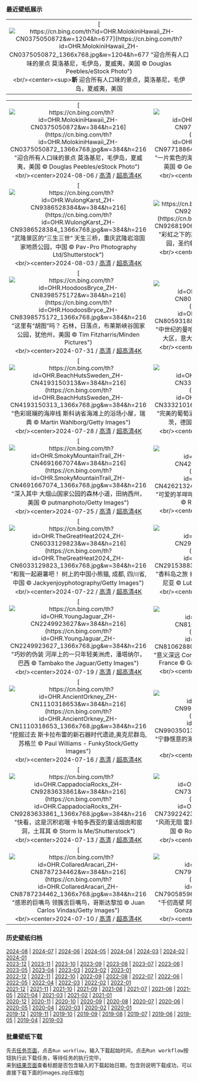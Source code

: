 ### 最近壁纸展示
||
|:---:|
|[![https://cn.bing.com/th?id=OHR.MolokiniHawaii_ZH-CN0375050872&w=1204&h=677](https://cn.bing.com/th?id=OHR.MolokiniHawaii_ZH-CN0375050872_1366x768.jpg&w=1204&h=677 "迎合所有人口味的景点&#10;莫洛基尼，毛伊岛，夏威夷，美国&#10;© Douglas Peebles/eStock Photo")](https://cn.bing.com/search?q=%e8%8e%ab%e6%b4%9b%e5%9f%ba%e5%b0%bc%e9%99%a8%e7%9f%b3%e5%9d%91&form=hpcapt&mkt=zh-cn&filters=HpDate:"20240805_1600")<br/><center><sup>**新**</sup>&nbsp;迎合所有人口味的景点，莫洛基尼，毛伊岛，夏威夷，美国<center/>|

||||
|:---:|:---:|:---:|
|[![https://cn.bing.com/th?id=OHR.MolokiniHawaii_ZH-CN0375050872&w=384&h=216](https://cn.bing.com/th?id=OHR.MolokiniHawaii_ZH-CN0375050872_1366x768.jpg&w=384&h=216 "迎合所有人口味的景点&#10;莫洛基尼，毛伊岛，夏威夷，美国&#10;© Douglas Peebles/eStock Photo")](https://cn.bing.com/search?q=%e8%8e%ab%e6%b4%9b%e5%9f%ba%e5%b0%bc%e9%99%a8%e7%9f%b3%e5%9d%91&form=hpcapt&mkt=zh-cn&filters=HpDate:"20240805_1600")<br/><center>2024-08-06 / [高清](https://cn.bing.com/th?id=OHR.MolokiniHawaii_ZH-CN0375050872_1920x1200.jpg&w=1920&h=1200) / [超高清4K](https://cn.bing.com/th?id=OHR.MolokiniHawaii_ZH-CN0375050872_UHD.jpg&w=3840&h=2160)<center/>|[![https://cn.bing.com/th?id=OHR.HertfordshireLavender_ZH-CN9771886404&w=384&h=216](https://cn.bing.com/th?id=OHR.HertfordshireLavender_ZH-CN9771886404_1366x768.jpg&w=384&h=216 "一片紫色的海洋&#10;薰衣草田，赫特福德郡 ，英格兰，英国&#10;© George W Johnson/Getty Images")](https://cn.bing.com/search?q=%e8%96%b0%e8%a1%a3%e8%8d%89&form=hpcapt&mkt=zh-cn&filters=HpDate:"20240804_1600")<br/><center>2024-08-05 / [高清](https://cn.bing.com/th?id=OHR.HertfordshireLavender_ZH-CN9771886404_1920x1200.jpg&w=1920&h=1200) / [超高清4K](https://cn.bing.com/th?id=OHR.HertfordshireLavender_ZH-CN9771886404_UHD.jpg&w=3840&h=2160)<center/>|[![https://cn.bing.com/th?id=OHR.ImpalaOxpecker_ZH-CN9652434873&w=384&h=216](https://cn.bing.com/th?id=OHR.ImpalaOxpecker_ZH-CN9652434873_1366x768.jpg&w=384&h=216 "我是你的朋友&#10;黑斑羚和红嘴牛椋鸟，南非&#10;© Matrishva Vyas/Getty Images")](https://cn.bing.com/search?q=%e5%8f%8b%e8%b0%8a%e6%97%a5&form=hpcapt&mkt=zh-cn&filters=HpDate:"20240803_1600")<br/><center>2024-08-04 / [高清](https://cn.bing.com/th?id=OHR.ImpalaOxpecker_ZH-CN9652434873_1920x1200.jpg&w=1920&h=1200) / [超高清4K](https://cn.bing.com/th?id=OHR.ImpalaOxpecker_ZH-CN9652434873_UHD.jpg&w=3840&h=2160)<center/>|
|[![https://cn.bing.com/th?id=OHR.WulongKarst_ZH-CN9386528384&w=384&h=216](https://cn.bing.com/th?id=OHR.WulongKarst_ZH-CN9386528384_1366x768.jpg&w=384&h=216 "武隆景区的“三生三世”&#10;天生三桥，重庆武隆岩溶国家地质公园，中国&#10;© Pav-Pro Photography Ltd/Shutterstock")](https://cn.bing.com/search?q=%e5%a4%a9%e7%94%9f%e4%b8%89%e6%a1%a5+&form=hpcapt&mkt=zh-cn&filters=HpDate:"20240802_1600")<br/><center>2024-08-03 / [高清](https://cn.bing.com/th?id=OHR.WulongKarst_ZH-CN9386528384_1920x1200.jpg&w=1920&h=1200) / [超高清4K](https://cn.bing.com/th?id=OHR.WulongKarst_ZH-CN9386528384_UHD.jpg&w=3840&h=2160)<center/>|[![https://cn.bing.com/th?id=OHR.TrunkBay_ZH-CN9268190655&w=384&h=216](https://cn.bing.com/th?id=OHR.TrunkBay_ZH-CN9268190655_1366x768.jpg&w=384&h=216 "彩虹之下的某个地方&#10;象鼻湾，维尔京群岛国家公园，圣约翰岛&#10;© wheatley/Getty Images")](https://cn.bing.com/search?q=%e8%b1%a1%e9%bc%bb%e6%b9%be+%e5%9c%a3%e7%ba%a6%e7%bf%b0%e5%b2%9b&form=hpcapt&mkt=zh-cn&filters=HpDate:"20240801_1600")<br/><center>2024-08-02 / [高清](https://cn.bing.com/th?id=OHR.TrunkBay_ZH-CN9268190655_1920x1200.jpg&w=1920&h=1200) / [超高清4K](https://cn.bing.com/th?id=OHR.TrunkBay_ZH-CN9268190655_UHD.jpg&w=3840&h=2160)<center/>|[![https://cn.bing.com/th?id=OHR.KaptaiLake_ZH-CN9085738832&w=384&h=216](https://cn.bing.com/th?id=OHR.KaptaiLake_ZH-CN9085738832_1366x768.jpg&w=384&h=216 "物价喜人&#10;卡普泰湖水上市场，兰加马蒂，孟加拉&#10;© Azim Khan Ronnie/Amazing Aerial Agency")](https://cn.bing.com/search?q=%e5%85%b0%e5%8a%a0%e9%a9%ac%e8%92%82+%e5%ad%9f%e5%8a%a0%e6%8b%89&form=hpcapt&mkt=zh-cn&filters=HpDate:"20240731_1600")<br/><center>2024-08-01 / [高清](https://cn.bing.com/th?id=OHR.KaptaiLake_ZH-CN9085738832_1920x1200.jpg&w=1920&h=1200) / [超高清4K](https://cn.bing.com/th?id=OHR.KaptaiLake_ZH-CN9085738832_UHD.jpg&w=3840&h=2160)<center/>|
|[![https://cn.bing.com/th?id=OHR.HoodoosBryce_ZH-CN8398575172&w=384&h=216](https://cn.bing.com/th?id=OHR.HoodoosBryce_ZH-CN8398575172_1366x768.jpg&w=384&h=216 "这里有“胡图”吗？&#10;石林，日落点，布莱斯峡谷国家公园，犹他州，美国&#10;© Tim Fitzharris/Minden Pictures")](https://cn.bing.com/search?q=%e5%b8%83%e8%8e%b1%e6%96%af%e5%b3%a1%e8%b0%b7%e5%9b%bd%e5%ae%b6%e5%85%ac%e5%9b%ad&form=hpcapt&mkt=zh-cn&filters=HpDate:"20240730_1600")<br/><center>2024-07-31 / [高清](https://cn.bing.com/th?id=OHR.HoodoosBryce_ZH-CN8398575172_1920x1200.jpg&w=1920&h=1200) / [超高清4K](https://cn.bing.com/th?id=OHR.HoodoosBryce_ZH-CN8398575172_UHD.jpg&w=3840&h=2160)<center/>|[![https://cn.bing.com/th?id=OHR.GimignanoTuscany_ZH-CN8059318824&w=384&h=216](https://cn.bing.com/th?id=OHR.GimignanoTuscany_ZH-CN8059318824_1366x768.jpg&w=384&h=216 "中世纪的曼哈顿&#10;圣吉米尼亚诺，锡耶纳，托斯卡纳大区，意大利亚&#10;© MNStudio/Shutterstock")](https://cn.bing.com/search?q=%e5%9c%a3%e5%90%89%e7%b1%b3%e5%b0%bc%e4%ba%9a%e8%af%ba&form=hpcapt&mkt=zh-cn&filters=HpDate:"20240729_1600")<br/><center>2024-07-30 / [高清](https://cn.bing.com/th?id=OHR.GimignanoTuscany_ZH-CN8059318824_1920x1200.jpg&w=1920&h=1200) / [超高清4K](https://cn.bing.com/th?id=OHR.GimignanoTuscany_ZH-CN8059318824_UHD.jpg&w=3840&h=2160)<center/>|[![https://cn.bing.com/th?id=OHR.CorbettTigers_ZH-CN6927569938&w=384&h=216](https://cn.bing.com/th?id=OHR.CorbettTigers_ZH-CN6927569938_1366x768.jpg&w=384&h=216 "咆哮与探索&#10;科贝国家公园的老虎兄弟，北阿坎德邦，印度&#10;© Sourabh Bharti/Getty Images")](https://cn.bing.com/search?q=%e4%b8%96%e7%95%8c%e7%88%b1%e8%99%8e%e6%97%a5&form=hpcapt&mkt=zh-cn&filters=HpDate:"20240728_1600")<br/><center>2024-07-29 / [高清](https://cn.bing.com/th?id=OHR.CorbettTigers_ZH-CN6927569938_1920x1200.jpg&w=1920&h=1200) / [超高清4K](https://cn.bing.com/th?id=OHR.CorbettTigers_ZH-CN6927569938_UHD.jpg&w=3840&h=2160)<center/>|
|[![https://cn.bing.com/th?id=OHR.BeachHutsSweden_ZH-CN4193150313&w=384&h=216](https://cn.bing.com/th?id=OHR.BeachHutsSweden_ZH-CN4193150313_1366x768.jpg&w=384&h=216 "色彩斑斓的海岸线&#10;斯科讷省海滩上的浴场小屋，瑞典&#10;© Martin Wahlborg/Getty Images")](https://cn.bing.com/search?q=%e7%91%9e%e5%85%b8%e6%96%af%e7%a7%91%e8%ae%b7%e9%83%a1&form=hpcapt&mkt=zh-cn&filters=HpDate:"20240727_1600")<br/><center>2024-07-28 / [高清](https://cn.bing.com/th?id=OHR.BeachHutsSweden_ZH-CN4193150313_1920x1200.jpg&w=1920&h=1200) / [超高清4K](https://cn.bing.com/th?id=OHR.BeachHutsSweden_ZH-CN4193150313_UHD.jpg&w=3840&h=2160)<center/>|[![https://cn.bing.com/th?id=OHR.RhinelandVineyards_ZH-CN3332101688&w=384&h=216](https://cn.bing.com/th?id=OHR.RhinelandVineyards_ZH-CN3332101688_1366x768.jpg&w=384&h=216 "完美的葡萄酒&#10;摩泽尔河谷的葡萄园，莱茵兰-法尔茨，德国&#10;© Jorg Greuel/Getty Images")](https://cn.bing.com/search?q=%e6%b3%95%e5%b0%94%e8%8c%a8%e8%91%a1%e8%90%84%e9%85%92%e4%ba%a7%e5%8c%ba&form=hpcapt&mkt=zh-cn&filters=HpDate:"20240726_1600")<br/><center>2024-07-27 / [高清](https://cn.bing.com/th?id=OHR.RhinelandVineyards_ZH-CN3332101688_1920x1200.jpg&w=1920&h=1200) / [超高清4K](https://cn.bing.com/th?id=OHR.RhinelandVineyards_ZH-CN3332101688_UHD.jpg&w=3840&h=2160)<center/>|[![https://cn.bing.com/th?id=OHR.PontNeuf_ZH-CN3158359446&w=384&h=216](https://cn.bing.com/th?id=OHR.PontNeuf_ZH-CN3158359446_1366x768.jpg&w=384&h=216 "比赛开始&#10;塞纳河上的新桥，巴黎，法国&#10;© f11photo/Getty Images")](https://cn.bing.com/search?q=%e5%b7%b4%e9%bb%8e%e5%a5%a5%e6%9e%97%e5%8c%b9%e5%85%8b%e8%bf%90%e5%8a%a8%e4%bc%9a&form=hpcapt&mkt=zh-cn&filters=HpDate:"20240725_1600")<br/><center>2024-07-26 / [高清](https://cn.bing.com/th?id=OHR.PontNeuf_ZH-CN3158359446_1920x1200.jpg&w=1920&h=1200) / [超高清4K](https://cn.bing.com/th?id=OHR.PontNeuf_ZH-CN3158359446_UHD.jpg&w=3840&h=2160)<center/>|
|[![https://cn.bing.com/th?id=OHR.SmokyMountainTrail_ZH-CN4691667074&w=384&h=216](https://cn.bing.com/th?id=OHR.SmokyMountainTrail_ZH-CN4691667074_1366x768.jpg&w=384&h=216 "深入其中&#10;大烟山国家公园的森林小道，田纳西州，美国&#10;© putmanphoto/Getty Images")](https://cn.bing.com/search?q=%e5%a4%a7%e7%83%9f%e5%b1%b1%e5%9b%bd%e5%ae%b6%e5%85%ac%e5%9b%ad&form=hpcapt&mkt=zh-cn&filters=HpDate:"20240724_1600")<br/><center>2024-07-25 / [高清](https://cn.bing.com/th?id=OHR.SmokyMountainTrail_ZH-CN4691667074_1920x1200.jpg&w=1920&h=1200) / [超高清4K](https://cn.bing.com/th?id=OHR.SmokyMountainTrail_ZH-CN4691667074_UHD.jpg&w=3840&h=2160)<center/>|[![https://cn.bing.com/th?id=OHR.SheepCousins_ZH-CN4262132476&w=384&h=216](https://cn.bing.com/th?id=OHR.SheepCousins_ZH-CN4262132476_1366x768.jpg&w=384&h=216 "可爱的羊咩咩一家&#10;北约克郡的黑面羊羊群，英格兰&#10;© R A Kearton/Getty Images")](https://cn.bing.com/search?q=%e5%a0%82%e8%a1%a8%e4%ba%b2&form=hpcapt&mkt=zh-cn&filters=HpDate:"20240723_1600")<br/><center>2024-07-24 / [高清](https://cn.bing.com/th?id=OHR.SheepCousins_ZH-CN4262132476_1920x1200.jpg&w=1920&h=1200) / [超高清4K](https://cn.bing.com/th?id=OHR.SheepCousins_ZH-CN4262132476_UHD.jpg&w=3840&h=2160)<center/>|[![https://cn.bing.com/th?id=OHR.MethoniCastle_ZH-CN4054146065&w=384&h=216](https://cn.bing.com/th?id=OHR.MethoniCastle_ZH-CN4054146065_1366x768.jpg&w=384&h=216 "历史的回响&#10;迈索尼城堡，麦西尼亚州，希腊&#10;© Andrew Mayovskyy/Shutterstock")](https://cn.bing.com/search?q=%e5%b8%8c%e8%85%8a%e9%ba%a6%e8%a5%bf%e5%b0%bc%e4%ba%9a%e5%b7%9e&form=hpcapt&mkt=zh-cn&filters=HpDate:"20240722_1600")<br/><center>2024-07-23 / [高清](https://cn.bing.com/th?id=OHR.MethoniCastle_ZH-CN4054146065_1920x1200.jpg&w=1920&h=1200) / [超高清4K](https://cn.bing.com/th?id=OHR.MethoniCastle_ZH-CN4054146065_UHD.jpg&w=3840&h=2160)<center/>|
|[![https://cn.bing.com/th?id=OHR.TheGreatHeat2024_ZH-CN6033129823&w=384&h=216](https://cn.bing.com/th?id=OHR.TheGreatHeat2024_ZH-CN6033129823_1366x768.jpg&w=384&h=216 "和我一起避暑吧！&#10;树上的中国小熊猫, 成都, 四川省, 中国&#10;© Jackyenjoyphotography/Getty Images")](https://cn.bing.com/search?q=%e5%a4%a7%e6%9a%91%e8%8a%82%e6%b0%94&form=hpcapt&mkt=zh-cn&filters=HpDate:"20240721_1600")<br/><center>2024-07-22 / [高清](https://cn.bing.com/th?id=OHR.TheGreatHeat2024_ZH-CN6033129823_1920x1200.jpg&w=1920&h=1200) / [超高清4K](https://cn.bing.com/th?id=OHR.TheGreatHeat2024_ZH-CN6033129823_UHD.jpg&w=3840&h=2160)<center/>|[![https://cn.bing.com/th?id=OHR.ZanzibarBoats_ZH-CN2915388379&w=384&h=216](https://cn.bing.com/th?id=OHR.ZanzibarBoats_ZH-CN2915388379_1366x768.jpg&w=384&h=216 "香料岛之旅&#10;肯杜瓦村的木制渔船，桑给巴尔，坦桑尼亚&#10;© Lubos Paukeje/Alamy Stock Photo")](https://cn.bing.com/search?q=%e6%a1%91%e7%bb%99%e5%b7%b4%e5%b0%94&form=hpcapt&mkt=zh-cn&filters=HpDate:"20240720_1600")<br/><center>2024-07-21 / [高清](https://cn.bing.com/th?id=OHR.ZanzibarBoats_ZH-CN2915388379_1920x1200.jpg&w=1920&h=1200) / [超高清4K](https://cn.bing.com/th?id=OHR.ZanzibarBoats_ZH-CN2915388379_UHD.jpg&w=3840&h=2160)<center/>|[![https://cn.bing.com/th?id=OHR.MineralMoon_ZH-CN2555749456&w=384&h=216](https://cn.bing.com/th?id=OHR.MineralMoon_ZH-CN2555749456_1366x768.jpg&w=384&h=216 "到月亮上去&#10;月球&#10;© Victor Blum/Getty Images")](https://cn.bing.com/search?q=%e6%9c%88%e7%90%83&form=hpcapt&mkt=zh-cn&filters=HpDate:"20240719_1600")<br/><center>2024-07-20 / [高清](https://cn.bing.com/th?id=OHR.MineralMoon_ZH-CN2555749456_1920x1200.jpg&w=1920&h=1200) / [超高清4K](https://cn.bing.com/th?id=OHR.MineralMoon_ZH-CN2555749456_UHD.jpg&w=3840&h=2160)<center/>|
|[![https://cn.bing.com/th?id=OHR.YoungJaguar_ZH-CN2249923627&w=384&h=216](https://cn.bing.com/th?id=OHR.YoungJaguar_ZH-CN2249923627_1366x768.jpg&w=384&h=216 "巧妙的伪装&#10;河岸上的一只年轻美洲虎，潘塔纳尔，巴西&#10;© Tambako the Jaguar/Getty Images")](https://cn.bing.com/search?q=%e7%be%8e%e6%b4%b2%e8%99%8e&form=hpcapt&mkt=zh-cn&filters=HpDate:"20240718_1600")<br/><center>2024-07-19 / [高清](https://cn.bing.com/th?id=OHR.YoungJaguar_ZH-CN2249923627_1920x1200.jpg&w=1920&h=1200) / [超高清4K](https://cn.bing.com/th?id=OHR.YoungJaguar_ZH-CN2249923627_UHD.jpg&w=3840&h=2160)<center/>|[![https://cn.bing.com/th?id=OHR.MayotteCoral_ZH-CN8106288026&w=384&h=216](https://cn.bing.com/th?id=OHR.MayotteCoral_ZH-CN8106288026_1366x768.jpg&w=384&h=216 "意义深远&#10;Coral reef in the Indian Ocean, Mayotte, France&#10;© Gabriel Barathieu/Minden Pictures")](https://cn.bing.com/search?q=%e7%8f%8a%e7%91%9a%e7%a4%81%e4%bf%9d%e6%8a%a4%e6%84%8f%e8%af%86%e5%91%a8&form=hpcapt&mkt=zh-cn&filters=HpDate:"20240717_1600")<br/><center>2024-07-18 / [高清](https://cn.bing.com/th?id=OHR.MayotteCoral_ZH-CN8106288026_1920x1200.jpg&w=1920&h=1200) / [超高清4K](https://cn.bing.com/th?id=OHR.MayotteCoral_ZH-CN8106288026_UHD.jpg&w=3840&h=2160)<center/>|[![https://cn.bing.com/th?id=OHR.MedievalRothenburg_ZH-CN1522774136&w=384&h=216](https://cn.bing.com/th?id=OHR.MedievalRothenburg_ZH-CN1522774136_1366x768.jpg&w=384&h=216 "高耸入云的历史建筑&#10;德国中世纪城市罗滕堡&#10;© kanuman/Getty Images")](https://cn.bing.com/search?q=%e5%be%b7%e5%9b%bd%e7%bd%97%e6%bb%95%e5%a0%a1&form=hpcapt&mkt=zh-cn&filters=HpDate:"20240716_1600")<br/><center>2024-07-17 / [高清](https://cn.bing.com/th?id=OHR.MedievalRothenburg_ZH-CN1522774136_1920x1200.jpg&w=1920&h=1200) / [超高清4K](https://cn.bing.com/th?id=OHR.MedievalRothenburg_ZH-CN1522774136_UHD.jpg&w=3840&h=2160)<center/>|
|[![https://cn.bing.com/th?id=OHR.AncientOrkney_ZH-CN1110318653&w=384&h=216](https://cn.bing.com/th?id=OHR.AncientOrkney_ZH-CN1110318653_1366x768.jpg&w=384&h=216 "挖掘过去&#10;斯卡拉布雷的新石器时代遗迹,奥克尼群岛,苏格兰&#10;© Paul Williams - FunkyStock/Getty Images")](https://cn.bing.com/search?q=%e6%96%af%e5%8d%a1%e6%8b%89%e5%b8%83%e9%9b%b7&form=hpcapt&mkt=zh-cn&filters=HpDate:"20240715_1600")<br/><center>2024-07-16 / [高清](https://cn.bing.com/th?id=OHR.AncientOrkney_ZH-CN1110318653_1920x1200.jpg&w=1920&h=1200) / [超高清4K](https://cn.bing.com/th?id=OHR.AncientOrkney_ZH-CN1110318653_UHD.jpg&w=3840&h=2160)<center/>|[![https://cn.bing.com/th?id=OHR.TateishiPark_ZH-CN9903501398&w=384&h=216](https://cn.bing.com/th?id=OHR.TateishiPark_ZH-CN9903501398_1366x768.jpg&w=384&h=216 "宁静惬意的海滨风光&#10;立石公园，神奈川县，日本&#10;© blew_s/Shutterstock")](https://cn.bing.com/search?q=%e6%97%a5%e6%9c%ac%e7%ab%8b%e7%9f%b3%e5%85%ac%e5%9b%ad&form=hpcapt&mkt=zh-cn&filters=HpDate:"20240714_1600")<br/><center>2024-07-15 / [高清](https://cn.bing.com/th?id=OHR.TateishiPark_ZH-CN9903501398_1920x1200.jpg&w=1920&h=1200) / [超高清4K](https://cn.bing.com/th?id=OHR.TateishiPark_ZH-CN9903501398_UHD.jpg&w=3840&h=2160)<center/>|[![https://cn.bing.com/th?id=OHR.SilkyShark_ZH-CN9523915460&w=384&h=216](https://cn.bing.com/th?id=OHR.SilkyShark_ZH-CN9523915460_1366x768.jpg&w=384&h=216 "鲨鱼保护日&#10;女王花园群岛的镰形真鲨，古巴&#10;© Christian Vizl/Tandem Stills + Motion")](https://cn.bing.com/search?q=%e9%b2%a8%e9%b1%bc&form=hpcapt&mkt=zh-cn&filters=HpDate:"20240713_1600")<br/><center>2024-07-14 / [高清](https://cn.bing.com/th?id=OHR.SilkyShark_ZH-CN9523915460_1920x1200.jpg&w=1920&h=1200) / [超高清4K](https://cn.bing.com/th?id=OHR.SilkyShark_ZH-CN9523915460_UHD.jpg&w=3840&h=2160)<center/>|
|[![https://cn.bing.com/th?id=OHR.CappadociaRocks_ZH-CN9283633861&w=384&h=216](https://cn.bing.com/th?id=OHR.CappadociaRocks_ZH-CN9283633861_1366x768.jpg&w=384&h=216 "快看，这是沉积岩哦&#10;卡帕多西亚的童话烟囱和窑洞，土耳其&#10;© Storm Is Me/Shutterstock")](https://cn.bing.com/search?q=%e5%8d%a1%e5%b8%95%e5%a4%9a%e8%a5%bf%e4%ba%9a&form=hpcapt&mkt=zh-cn&filters=HpDate:"20240712_1600")<br/><center>2024-07-13 / [高清](https://cn.bing.com/th?id=OHR.CappadociaRocks_ZH-CN9283633861_1920x1200.jpg&w=1920&h=1200) / [超高清4K](https://cn.bing.com/th?id=OHR.CappadociaRocks_ZH-CN9283633861_UHD.jpg&w=3840&h=2160)<center/>|[![https://cn.bing.com/th?id=OHR.RainierWildflowers_ZH-CN7392242353&w=384&h=216](https://cn.bing.com/th?id=OHR.RainierWildflowers_ZH-CN7392242353_1366x768.jpg&w=384&h=216 "风雨无阻&#10;雷尼尔山国家公园的野花，华盛顿州，美国&#10;© RomanKhomlyak/Getty Images")](https://cn.bing.com/search?q=%e9%9b%b7%e5%b0%bc%e5%b0%94%e5%b1%b1%e5%9b%bd%e5%ae%b6%e5%85%ac%e5%9b%ad&form=hpcapt&mkt=zh-cn&filters=HpDate:"20240711_1600")<br/><center>2024-07-12 / [高清](https://cn.bing.com/th?id=OHR.RainierWildflowers_ZH-CN7392242353_1920x1200.jpg&w=1920&h=1200) / [超高清4K](https://cn.bing.com/th?id=OHR.RainierWildflowers_ZH-CN7392242353_UHD.jpg&w=3840&h=2160)<center/>|[![https://cn.bing.com/th?id=OHR.GangiSicily_ZH-CN9086944081&w=384&h=216](https://cn.bing.com/th?id=OHR.GangiSicily_ZH-CN9086944081_1366x768.jpg&w=384&h=216 "你是81亿人口中的一员&#10;甘吉，西西里岛，意大利&#10;© Andrea Caruso/Amazing Aerial Agency")](https://cn.bing.com/search?q=%e4%b8%96%e7%95%8c%e4%ba%ba%e5%8f%a3%e6%97%a5&form=hpcapt&mkt=zh-cn&filters=HpDate:"20240710_1600")<br/><center>2024-07-11 / [高清](https://cn.bing.com/th?id=OHR.GangiSicily_ZH-CN9086944081_1920x1200.jpg&w=1920&h=1200) / [超高清4K](https://cn.bing.com/th?id=OHR.GangiSicily_ZH-CN9086944081_UHD.jpg&w=3840&h=2160)<center/>|
|[![https://cn.bing.com/th?id=OHR.CollaredAracari_ZH-CN8787234462&w=384&h=216](https://cn.bing.com/th?id=OHR.CollaredAracari_ZH-CN8787234462_1366x768.jpg&w=384&h=216 "感恩的巨嘴鸟&#10;领簇舌巨嘴鸟，哥斯达黎加&#10;© Juan Carlos Vindas/Getty Images")](https://cn.bing.com/search?q=%e9%a2%86%e7%b0%87%e8%88%8c%e5%b7%a8%e5%98%b4%e9%b8%9f&form=hpcapt&mkt=zh-cn&filters=HpDate:"20240709_1600")<br/><center>2024-07-10 / [高清](https://cn.bing.com/th?id=OHR.CollaredAracari_ZH-CN8787234462_1920x1200.jpg&w=1920&h=1200) / [超高清4K](https://cn.bing.com/th?id=OHR.CollaredAracari_ZH-CN8787234462_UHD.jpg&w=3840&h=2160)<center/>|[![https://cn.bing.com/th?id=OHR.TalampayaNP_ZH-CN7905859626&w=384&h=216](https://cn.bing.com/th?id=OHR.TalampayaNP_ZH-CN7905859626_1366x768.jpg&w=384&h=216 "千仞高壁&#10;阿根廷拉里奥哈省塔兰帕亚国家公园&#10;© Gonzalo Azumendi/Getty Images")](https://cn.bing.com/search?q=%e9%98%bf%e6%a0%b9%e5%bb%b7%e5%a1%94%e5%85%b0%e5%b8%95%e4%ba%9a%e5%9b%bd%e5%ae%b6%e5%85%ac%e5%9b%ad&form=hpcapt&mkt=zh-cn&filters=HpDate:"20240708_1600")<br/><center>2024-07-09 / [高清](https://cn.bing.com/th?id=OHR.TalampayaNP_ZH-CN7905859626_1920x1200.jpg&w=1920&h=1200) / [超高清4K](https://cn.bing.com/th?id=OHR.TalampayaNP_ZH-CN7905859626_UHD.jpg&w=3840&h=2160)<center/>|[![https://cn.bing.com/th?id=OHR.NorwayBlueberries_ZH-CN7643097235&w=384&h=216](https://cn.bing.com/th?id=OHR.NorwayBlueberries_ZH-CN7643097235_1366x768.jpg&w=384&h=216 "一剂抗氧化剂&#10;野生蓝莓&#10;© Baac3nes/Getty Images")](https://cn.bing.com/search?q=%e8%93%9d%e8%8e%93&form=hpcapt&mkt=zh-cn&filters=HpDate:"20240707_1600")<br/><center>2024-07-08 / [高清](https://cn.bing.com/th?id=OHR.NorwayBlueberries_ZH-CN7643097235_1920x1200.jpg&w=1920&h=1200) / [超高清4K](https://cn.bing.com/th?id=OHR.NorwayBlueberries_ZH-CN7643097235_UHD.jpg&w=3840&h=2160)<center/>|


### 历史壁纸归档
[2024-08](views/2024/2024-08.md) | [2024-07](views/2024/2024-07.md) | [2024-06](views/2024/2024-06.md) | [2024-05](views/2024/2024-05.md) | [2024-04](views/2024/2024-04.md) | [2024-03](views/2024/2024-03.md) | [2024-02](views/2024/2024-02.md) | [2024-01](views/2024/2024-01.md)  
[2023-12](views/2023/2023-12.md) | [2023-11](views/2023/2023-11.md) | [2023-10](views/2023/2023-10.md) | [2023-09](views/2023/2023-09.md) | [2023-08](views/2023/2023-08.md) | [2023-07](views/2023/2023-07.md) | [2023-06](views/2023/2023-06.md) | [2023-05](views/2023/2023-05.md) | [2023-04](views/2023/2023-04.md) | [2023-03](views/2023/2023-03.md) | [2023-02](views/2023/2023-02.md) | [2023-01](views/2023/2023-01.md)  
[2022-12](views/2022/2022-12.md) | [2022-11](views/2022/2022-11.md) | [2022-10](views/2022/2022-10.md) | [2022-09](views/2022/2022-09.md) | [2022-08](views/2022/2022-08.md) | [2022-07](views/2022/2022-07.md) | [2022-06](views/2022/2022-06.md) | [2022-05](views/2022/2022-05.md) | [2022-04](views/2022/2022-04.md) | [2022-03](views/2022/2022-03.md) | [2022-02](views/2022/2022-02.md) | [2022-01](views/2022/2022-01.md)  
[2021-12](views/2021/2021-12.md) | [2021-11](views/2021/2021-11.md) | [2021-10](views/2021/2021-10.md) | [2021-09](views/2021/2021-09.md) | [2021-08](views/2021/2021-08.md) | [2021-07](views/2021/2021-07.md) | [2021-06](views/2021/2021-06.md) | [2021-05](views/2021/2021-05.md) | [2021-04](views/2021/2021-04.md) | [2021-03](views/2021/2021-03.md) | [2021-02](views/2021/2021-02.md) | [2021-01](views/2021/2021-01.md)  
[2020-12](views/2020/2020-12.md) | [2020-11](views/2020/2020-11.md) | [2020-10](views/2020/2020-10.md) | [2020-09](views/2020/2020-09.md) | [2020-08](views/2020/2020-08.md) | [2020-07](views/2020/2020-07.md) | [2020-06](views/2020/2020-06.md) | [2020-05](views/2020/2020-05.md) | [2020-04](views/2020/2020-04.md) | [2020-03](views/2020/2020-03.md) | [2020-02](views/2020/2020-02.md) | [2020-01](views/2020/2020-01.md)  
[2019-12](views/2019/2019-12.md) | [2019-11](views/2019/2019-11.md) | [2019-10](views/2019/2019-10.md) | [2019-09](views/2019/2019-09.md) | [2019-08](views/2019/2019-08.md) | [2019-07](views/2019/2019-07.md) | [2019-06](views/2019/2019-06.md) | [2019-05](views/2019/2019-05.md) | [2019-04](views/2019/2019-04.md) | [2019-03](views/2019/2019-03.md)


### 批量壁纸下载
先去[任务页面](https://github.com/wefashe/image-save/actions/workflows/mydown.yml)，点击`Run workflow`，输入下载起始时间，点击<kbd>Run workflow</kbd>按钮执行此下载任务，等待任务的执行完毕，  
来到[结果页面](https://github.com/wefashe/image-save/releases/tag/down_zip_tag)查看标题是否包含输入的下载起始日期，包含则说明下载成功，可以直接下载下面的images.zip压缩包  

